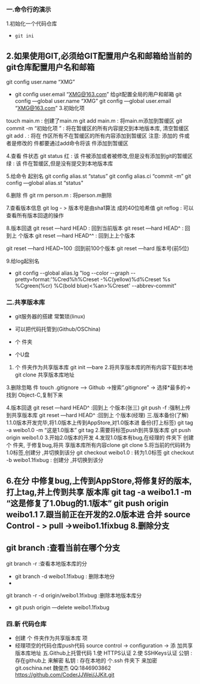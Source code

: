 
 ### 一.命令行的演示 
1.初始化一个代码仓库
 - `git ini` 
 
2.如果使用GIT,必须给GIT配置用户名和邮箱给当前的git仓库配置用户名和邮箱
- git config user.name “XMG”
- git config user.email “XMG@163.com” 
给git配置全局的用户和邮箱git config —global user.name “XMG”git config —global user.email “XMG@163.com” 
3.初始化项
 touch main.m : 创建了main.mgit add main.m : 将main.m添加到暂缓区git commit -m “初始化项 ” : 将在暂缓区的所有内容提交到本地版本库, 清空暂缓区git add . : 将在 作区所有不在暂缓区的所有内容添加到暂缓区注意: 添加的 件或者是修改的 件都要通过add命令将该 件添加到暂缓区
 
4.查看 件状态 git status红  : 该 件被添加或者被修改,但是没有添加到git的暂缓区 绿  : 该 件在暂缓区,但是没有提交到本地版本库

5.给命令 起别名git config alias.st “status”git config alias.ci “commit -m”git config —global alias.st “status"
 
6.删除 件git rm person.m : 将person.m删除

7.查看版本信息git log - > 版本号是由sha1算法 成的40位哈希值 git reflog : 可以查看所有版本回退的操作

8.版本回退git reset —hard HEAD : 回到当前版本git reset —hard HEAD^ : 回到上 个版本 git reset —hard HEAD^^ : 回到上上个版本                   
git reset —hard HEAD~100 :回到前100个版本 git reset —hard 版本号(前5位)

9.给log起别名
- git config --global alias.lg "log --color --graph -- pretty=format:'%Cred%h%Creset -%C(yellow)%d%Creset %s %Cgreen(%cr) %C(bold blue)<%an>%Creset' --abbrev-commit" 

### 二.共享版本库 
- git服务器的搭建 常繁琐(linux) 
- 可以把代码托管到(Github/OSChina)  
- 个 件夹 
- 个U盘

1. 个 件夹作为共享版本库 git init —bare
2.将共享版本库的所有内容下载到本地 git clone 共享版本库地址
3.删除忽略 件touch .gitignore —> Github ->搜索”.gitignore” -> 选择*最多的->找到 Object-C,复制下来
4.版本回退git reset —hard HEAD^ :回到上 个版本(张三) git push -f :强制上传到共享版本库git reset —hard HEAD^ :回到上 个版本(经理)三.版本备份(了解) 1.1.0版本开发完毕,将1.0版本上传到AppStore,对1.0版本进 备份(打上标签)git tag -a weibo1.0 -m “这是1.0版本”git tag 2.需要将标签push到共享版本库git push origin weibo1.03.开始2.0版本的开发 
4.发现1.0版本有bug,在经理的 件夹下 创建 个 件夹, 于修复bug,将共 享版本库所有内容clonegit clone 
5.将当前的代码转为1.0标签,创建分 ,并切换到该分 git checkout weibo1.0 : 转为1.0标签git checkout -b weibo1.1fixbug : 创建分 ,并切换到该分                    
6.在分 中修复bug,上传到AppStore,将修复好的版本,打上tag,并上传到共享 版本库git tag -a weibo1.1 -m “这是修复了1.0bug的1.1版本”git push origin weibo1.1 
7.跟当前正在开发的2.0版本进 合并 source Control - > pull ->weibo1.1fixbug 
8.删除分支
- git branch :查看当前在哪个分支
- git branch -r :查看本地版本库的分 
- git branch -d weibo1.1fixbug : 删除本地分 
- git branch -r -d origin/weibo1.1fixbug :删除本地版本库分  
- git push origin —delete weibo1.1fixbug
### 四.新 代码仓库
- 创建 个 件夹作为共享版本库项 
- 经理项空的代码仓库push代码 source control -> configuration -> 添 加共享版本库地址五.Github上托管代码 1.使 HTTPS认证 2.使 SSHKeys认证公钥 : 存在github上 来解密私钥 : 存在本地的 个.ssh 件夹下 来加密git.oschina.net魏俊杰QQ:1846903862 https://github.com/CoderJJWei/JJKit.git   
      